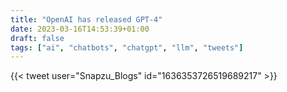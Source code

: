 ```yaml
---
title: "OpenAI has released GPT-4"
date: 2023-03-16T14:53:39+01:00
draft: false
tags: ["ai", "chatbots", "chatgpt", "llm", "tweets"]
---
```

{{< tweet user="Snapzu_Blogs" id="1636353726519689217" >}}
